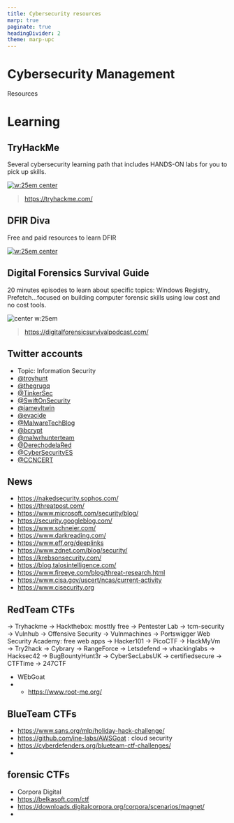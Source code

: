 ```yaml
---
title: Cybersecurity resources
marp: true
paginate: true
headingDivider: 2
theme: marp-upc
---
```


# Cybersecurity Management
<!-- _class: first-slide -->

Resources

# Learning
<!-- _class: lead -->

## TryHackMe

Several cybersecurity learning path that includes HANDS-ON labs for you to pick up skills.

[![w:25em center](https://assets.tryhackme.com/img/paths/defensivesecurity.png)](https://tryhackme.com)

> <https://tryhackme.com/>

## DFIR Diva

Free and paid resources to learn DFIR

[![w:25em center](https://dfirdiva.com/wp-content/uploads/2021/01/DFIRDivaMainNew-940x529.png)](https://dfirdiva.com/)

## Digital Forensics Survival Guide

20 minutes episodes to learn about specific topics: Windows Registry, Prefetch...focused on building computer forensic skills using low cost and no cost tools. 

![center w:25em](https://digitalforensicsurvivalpodcast.com/wp-content/uploads/2016/03/Screen-Shot-2016-03-02-at-5.26.10-PM.png)

> https://digitalforensicsurvivalpodcast.com/

## Twitter accounts
<!-- _class: two-columns smaller-font -->

- Topic: Information Security
- [@troyhunt](https://twitter.com/troyhunt)
- [@thegrugq](https://twitter.com/thegrugq)
- [@TinkerSec](https://twitter.com/TinkerSec)
- [@SwiftOnSecurity](https://twitter.com/SwiftOnSecurity)
- [@iamevltwin](https://twitter.com/iamevltwin)
- [@evacide](https://twitter.com/evacide)
- [@MalwareTechBlog](https://twitter.com/MalwareTechBlog)
- [@bcrypt](https://twitter.com/bcrypt)
- [@malwrhunterteam](https://twitter.com/malwrhunterteam)
- [@DerechodelaRed](https://twitter.com/DerechodelaRed)
- [@CyberSecurityES](https://twitter.com/CybserSecurityES)
- [@CCNCERT](https://twitter.com/CCNCERT)

## News

- https://nakedsecurity.sophos.com/
- https://threatpost.com/
- https://www.microsoft.com/security/blog/
- https://security.googleblog.com/
- https://www.schneier.com/
- https://www.darkreading.com/
- https://www.eff.org/deeplinks
- https://www.zdnet.com/blog/security/
- https://krebsonsecurity.com/
- https://blog.talosintelligence.com/
- https://www.fireeye.com/blog/threat-research.html
- https://www.cisa.gov/uscert/ncas/current-activity
- https://www.cisecurity.org

## RedTeam CTFs

→ Tryhackme
→ Hackthebox: mosttly free
→ Pentester Lab
→ tcm-security
→ Vulnhub
→ Offensive Security 
→ Vulnmachines
→ Portswigger Web Security Academy: free web apps
→ Hacker101
→ PicoCTF
→ HackMyVm
→ Try2hack
→ Cybrary
→ RangeForce
→ Letsdefend
→ vhackinglabs 
→ Hacksec42 
→ BugBountyHunt3r 
→ CyberSecLabsUK 
→ certifiedsecure 
→ CTFTime
→ 247CTF
- WEbGoat
- - https://www.root-me.org/

## BlueTeam CTFs

- https://www.sans.org/mlp/holiday-hack-challenge/
- https://github.com/ine-labs/AWSGoat : cloud security
- https://cyberdefenders.org/blueteam-ctf-challenges/
- 

## forensic CTFs

- Corpora Digital
- https://belkasoft.com/ctf
- https://downloads.digitalcorpora.org/corpora/scenarios/magnet/
- 